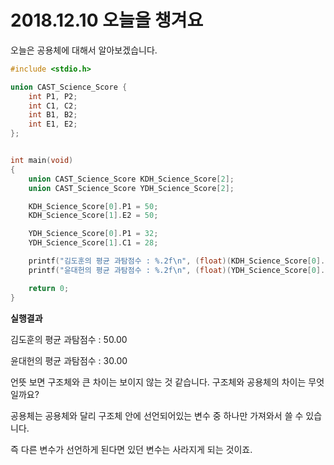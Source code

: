 # 2018.12.10 오늘을 챙겨요

오늘은 공용체에 대해서 알아보겠습니다.



```C
#include <stdio.h>

union CAST_Science_Score {
	int P1, P2;
	int C1, C2;
	int B1, B2;
	int E1, E2;
};


int main(void)
{
	union CAST_Science_Score KDH_Science_Score[2];
	union CAST_Science_Score YDH_Science_Score[2];

	KDH_Science_Score[0].P1 = 50;
	KDH_Science_Score[1].E2 = 50;

	YDH_Science_Score[0].P1 = 32;
	YDH_Science_Score[1].C1 = 28;

	printf("김도훈의 평균 과탐점수 : %.2f\n", (float)(KDH_Science_Score[0].P1 + KDH_Science_Score[1].E2) / 2);
	printf("윤대헌의 평균 과탐점수 : %.2f\n", (float)(YDH_Science_Score[0].P1 + YDH_Science_Score[1].E2) / 2);

	return 0;
}
```

**실행결과**

김도훈의 평균 과탐점수 : 50.00

윤대헌의 평균 과탐점수 : 30.00



언뜻 보면 구조체와 큰 차이는 보이지 않는 것 같습니다. 구조체와 공용체의 차이는 무엇일까요?



공용체는 공용체와 달리 구조체 안에 선언되어있는 변수 중 하나만 가져와서 쓸 수 있습니다.

즉 다른 변수가 선언하게 된다면  있던 변수는 사라지게 되는 것이죠.
